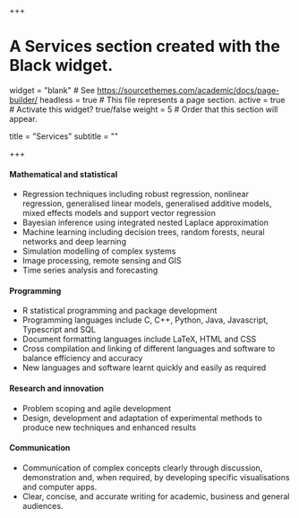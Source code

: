 +++
# A Services section created with the Black widget.
widget = "blank"  # See https://sourcethemes.com/academic/docs/page-builder/
headless = true  # This file represents a page section.
active = true  # Activate this widget? true/false
weight = 5  # Order that this section will appear.

title = "Services"
subtitle = ""

+++

#### Mathematical and statistical
- Regression techniques including robust regression, nonlinear regression, generalised linear models, generalised additive models, mixed effects models and support vector regression
- Bayesian inference using integrated nested Laplace approximation 
- Machine learning including decision trees, random forests, neural networks and deep learning
- Simulation modelling of complex systems
- Image processing, remote sensing and GIS
- Time series analysis and forecasting

#### Programming
- R statistical programming and package development
- Programming languages include C, C++, Python, Java, Javascript, Typescript and SQL
- Document formatting languages include LaTeX, HTML and CSS
- Cross compilation and linking of different languages and software to balance efficiency and accuracy
- New languages and software learnt quickly and easily as required

#### Research and innovation
- Problem scoping and agile development
- Design, development and adaptation of experimental methods to produce new techniques and enhanced results

#### Communication
-	Communication of complex concepts clearly through discussion, demonstration and, when required, by developing specific visualisations and computer apps.
- Clear, concise, and accurate writing for academic, business and general audiences.

